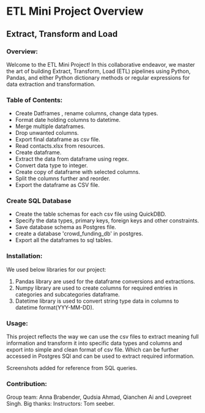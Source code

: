 # ETL Mini Project Overview
## Extract, Transform and Load


### Overview:
Welcome to the ETL Mini Project! In this collaborative endeavor, we master the art of building Extract, Transform, Load (ETL) pipelines using Python, Pandas, and either Python dictionary methods or regular expressions for data extraction and transformation.
 


### Table of Contents:
- Create Datframes , rename columns, change data types.
- Format date holding columns to datetime.
- Merge multiple dataframes.
- Drop unwanted columns.
- Export final dataframe  as csv file.
- Read contacts.xlsx from resources.
- Create dataframe.
- Extract the data from dataframe using regex.
- Convert data type to integer.
- Create copy of dataframe with selected columns.
- Split the columns further and reorder.
- Export the dataframe as CSV file.

### Create SQL Database
- Create the table schemas for each csv file using QuickDBD.
- Specify the data types, primary keys, foreign keys and other constraints.
- Save database schema as Postgres file.
- create a database 'crowd_funding_db' in postgres.
- Export all the dataframes to sql tables.

### Installation:
We used below libraries for our project:
1. Pandas library are used for the dataframe conversions and extractions. 
2. Numpy library are used to create columns for required entries in categories and subcategories dataframe.
3. Datetime library is used to convert string type data in columns to datetime format(YYY-MM-DD).  


### Usage:
This project reflects the way we can use the csv files to extract meaning full information and transform it into specific data types and columns and export into simple and clean format of csv file. Which can be further accessed in Postgres SQl and can be used to extract required information.

Screenshots added for reference from SQL queries.



### Contribution:
Group team: Anna Brabender, Qudsia Ahmad, Qianchen Ai and Lovepreet Singh.
Big thanks: Instructors: Tom seeber. 
